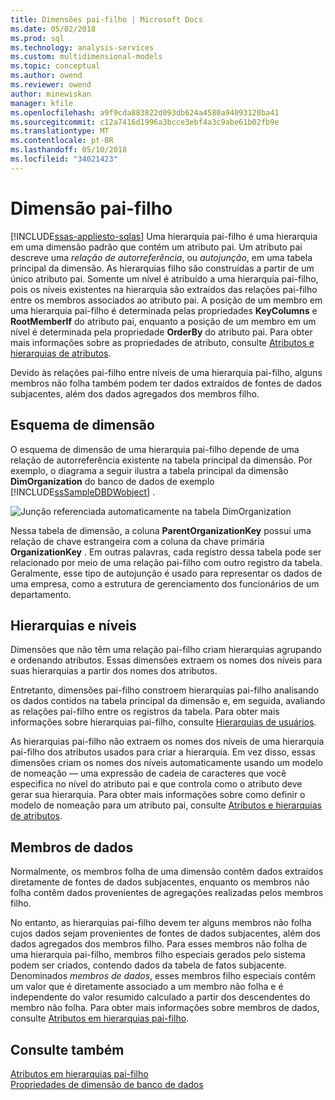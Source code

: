 ```yaml
---
title: Dimensões pai-filho | Microsoft Docs
ms.date: 05/02/2018
ms.prod: sql
ms.technology: analysis-services
ms.custom: multidimensional-models
ms.topic: conceptual
ms.author: owend
ms.reviewer: owend
author: minewiskan
manager: kfile
ms.openlocfilehash: a9f9cda883822d093db624a4580a94093120ba41
ms.sourcegitcommit: c12a7416d1996a3bcce3ebf4a3c9abe61b02fb9e
ms.translationtype: MT
ms.contentlocale: pt-BR
ms.lasthandoff: 05/10/2018
ms.locfileid: "34021423"
---
```

# <a name="parent-child-dimension"></a>Dimensão pai-filho
[!INCLUDE[ssas-appliesto-sqlas](../../includes/ssas-appliesto-sqlas.md)]
  Uma hierarquia pai-filho é uma hierarquia em uma dimensão padrão que contém um atributo pai. Um atributo pai descreve uma *relação de autorreferência*, ou *autojunção*, em uma tabela principal da dimensão. As hierarquias filho são construídas a partir de um único atributo pai. Somente um nível é atribuído a uma hierarquia pai-filho, pois os níveis existentes na hierarquia são extraídos das relações pai-filho entre os membros associados ao atributo pai. A posição de um membro em uma hierarquia pai-filho é determinada pelas propriedades **KeyColumns** e **RootMemberIf** do atributo pai, enquanto a posição de um membro em um nível é determinada pela propriedade **OrderBy** do atributo pai. Para obter mais informações sobre as propriedades de atributo, consulte [Atributos e hierarquias de atributos](../../analysis-services/multidimensional-models-olap-logical-dimension-objects/attributes-and-attribute-hierarchies.md).  
  
 Devido às relações pai-filho entre níveis de uma hierarquia pai-filho, alguns membros não folha também podem ter dados extraídos de fontes de dados subjacentes, além dos dados agregados dos membros filho.  
  
## <a name="dimension-schema"></a>Esquema de dimensão  
 O esquema de dimensão de uma hierarquia pai-filho depende de uma relação de autorreferência existente na tabela principal da dimensão. Por exemplo, o diagrama a seguir ilustra a tabela principal da dimensão **DimOrganization** do banco de dados de exemplo [!INCLUDE[ssSampleDBDWobject](../../includes/sssampledbdwobject-md.md)] .  
  
 ![Junção referenciada automaticamente na tabela DimOrganization](../../analysis-services/multidimensional-models/media/dimorganization.gif "autorreferenciada junção na tabela DimOrganization")  
  
 Nessa tabela de dimensão, a coluna **ParentOrganizationKey** possui uma relação de chave estrangeira com a coluna da chave primária **OrganizationKey** . Em outras palavras, cada registro dessa tabela pode ser relacionado por meio de uma relação pai-filho com outro registro da tabela. Geralmente, esse tipo de autojunção é usado para representar os dados de uma empresa, como a estrutura de gerenciamento dos funcionários de um departamento.  
  
## <a name="hierarchies-and-levels"></a>Hierarquias e níveis  
 Dimensões que não têm uma relação pai-filho criam hierarquias agrupando e ordenando atributos. Essas dimensões extraem os nomes dos níveis para suas hierarquias a partir dos nomes dos atributos.  
  
 Entretanto, dimensões pai-filho constroem hierarquias pai-filho analisando os dados contidos na tabela principal da dimensão e, em seguida, avaliando as relações pai-filho entre os registros da tabela. Para obter mais informações sobre hierarquias pai-filho, consulte [Hierarquias de usuários](../../analysis-services/multidimensional-models-olap-logical-dimension-objects/user-hierarchies.md).  
  
 As hierarquias pai-filho não extraem os nomes dos níveis de uma hierarquia pai-filho dos atributos usados para criar a hierarquia. Em vez disso, essas dimensões criam os nomes dos níveis automaticamente usando um modelo de nomeação — uma expressão de cadeia de caracteres que você especifica no nível do atributo pai e que controla como o atributo deve gerar sua hierarquia. Para obter mais informações sobre como definir o modelo de nomeação para um atributo pai, consulte [Atributos e hierarquias de atributos](../../analysis-services/multidimensional-models-olap-logical-dimension-objects/attributes-and-attribute-hierarchies.md).  
  
## <a name="data-members"></a>Membros de dados  
 Normalmente, os membros folha de uma dimensão contêm dados extraídos diretamente de fontes de dados subjacentes, enquanto os membros não folha contêm dados provenientes de agregações realizadas pelos membros filho.  
  
 No entanto, as hierarquias pai-filho devem ter alguns membros não folha cujos dados sejam provenientes de fontes de dados subjacentes, além dos dados agregados dos membros filho. Para esses membros não folha de uma hierarquia pai-filho, membros filho especiais gerados pelo sistema podem ser criados, contendo dados da tabela de fatos subjacente. Denominados *membros de dados*, esses membros filho especiais contêm um valor que é diretamente associado a um membro não folha e é independente do valor resumido calculado a partir dos descendentes do membro não folha. Para obter mais informações sobre membros de dados, consulte [Atributos em hierarquias pai-filho](../../analysis-services/multidimensional-models/parent-child-dimension-attributes.md).  
  
## <a name="see-also"></a>Consulte também  
 [Atributos em hierarquias pai-filho](../../analysis-services/multidimensional-models/parent-child-dimension-attributes.md)   
 [Propriedades de dimensão de banco de dados](../../analysis-services/multidimensional-models-olap-logical-dimension-objects/database-dimension-properties.md)  
  
  
